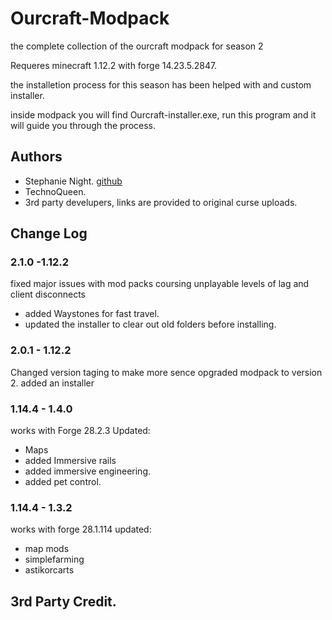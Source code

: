 # Ourcraft-Modpack

the complete collection of the ourcraft modpack for season 2 

Requeres minecraft 1.12.2 with forge 14.23.5.2847.

the installetion process for this season has been helped with and custom installer. 

inside modpack you will find Ourcraft-installer.exe, run this program and it will guide you through the process.

## Authors

- Stephanie Night. [github](https://github.com/StephanieHvenegaard)
- TechnoQueen.
- 3rd party develupers, links are provided to original curse uploads.

## Change Log
### 2.1.0 -1.12.2
fixed major issues with mod packs coursing unplayable levels of lag and client disconnects 
- added Waystones for fast travel.
- updated the installer to clear out old folders before installing.

### 2.0.1 - 1.12.2
Changed version taging to make more sence 
opgraded modpack to version 2. 
added an installer

### 1.14.4 - 1.4.0 
works with Forge 28.2.3
Updated: 
 - Maps 
 - added Immersive rails 
 - added immersive engineering.
 - added pet control.

### 1.14.4 - 1.3.2
works with forge 28.1.114
updated: 
 - map mods 
 - simplefarming
 - astikorcarts


## 3rd Party Credit.

